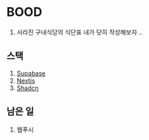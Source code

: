 # BOOD
1. 사라진 구내식당의 식단표 내가 닷히 작성해보자 ..

## 스택
1. [Supabase](https://supabase.com/)
2. [Nextjs](https://nextjs.org/)
3. [Shadcn](https://ui.shadcn.com/)

## 남은 일
1. 웹푸시